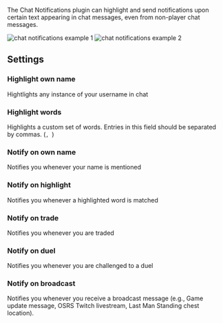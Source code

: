The Chat Notifications plugin can highlight and send notifications upon certain text appearing in chat messages, even from non-player chat messages.

![chat notifications example 1](https://user-images.githubusercontent.com/2979691/40986121-524fd260-68dd-11e8-9c81-bd642a99b502.png)
![chat notifications example 2](https://user-images.githubusercontent.com/2979691/40986110-4f9faad6-68dd-11e8-932b-7f4a356ec8fa.png)

## Settings

### Highlight own name

Hightlights any instance of your username in chat

### Highlight words

Highlights a custom set of words. Entries in this field should be separated by commas. (`, `)

### Notify on own name

Notifies you whenever your name is mentioned

### Notify on highlight

Notifies you whenever a highlighted word is matched

### Notify on trade

Notifies you whenever you are traded

### Notify on duel

Notifies you whenever you are challenged to a duel

### Notify on broadcast

Notifies you whenever you receive a broadcast message (e.g., Game update message, OSRS Twitch livestream, Last Man Standing chest location).